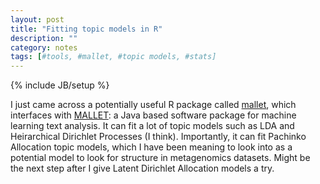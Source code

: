 ```yaml
---
layout: post
title: "Fitting topic models in R"
description: ""
category: notes
tags: [#tools, #mallet, #topic models, #stats]
---
```

{% include JB/setup %}

I just came across a potentially useful R package called [mallet](http://cran.r-project.org/web/packages/mallet/index.html), which interfaces with [MALLET](http://mallet.cs.umass.edu/): a Java based software package for machine learning text analysis. It can fit a lot of topic models such as LDA and Heirarchical Dirichlet Processes (I think). Importantly, it can fit Pachinko Allocation topic models, which I have been meaning to look into as a potential model to look for structure in metagenomics datasets. Might be the next step after I give Latent Dirichlet Allocation models a try.